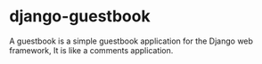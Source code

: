 # django-guestbook
A guestbook is a simple guestbook application for the Django web framework, It is like a comments application.

